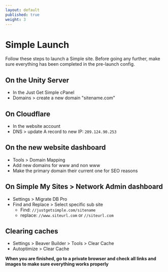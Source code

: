 ```yaml
---
layout: default
published: true
weight: 3
---
```


# Simple Launch
Follow these steps to launch a Simple site. Before going any further, make sure everything has been completed in the pre-launch config.

## On the Unity Server
- In the Just Get Simple cPanel
- Domains > create a new domain "sitename.com"

## On Cloudflare
- In the website account
- DNS > update A record to new IP: `209.124.90.253`

## On the new website dashboard
- Tools > Domain Mapping
- Add new domains for www and non www
- Make the primary domain their current one for SEO reasons

## On Simple My Sites > Network Admin dashboard
- Settings > Migrate DB Pro
- Find and Replace > Select specific sub site
  * Find: `//justgetsimple.com/sitename`
  * replace: `//www.siteurl.com` or `//siteurl.com`

## Clearing caches
- Settings > Beaver Builder > Tools > Clear Cache
- Autoptimize > Clear Cache

**When you are finished, go to a private browser and check all links and images to make sure everything works properly**
